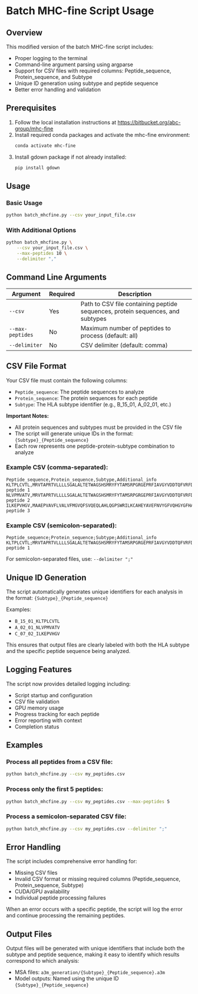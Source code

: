 # Batch MHC-fine Script Usage

## Overview
This modified version of the batch MHC-fine script includes:
- Proper logging to the terminal
- Command-line argument parsing using argparse
- Support for CSV files with required columns: Peptide_sequence, Protein_sequence, and Subtype
- Unique ID generation using subtype and peptide sequence
- Better error handling and validation

## Prerequisites
1. Follow the local installation instructions at https://bitbucket.org/abc-group/mhc-fine
2. Install required conda packages and activate the mhc-fine environment:
   ```bash
   conda activate mhc-fine
   ```
3. Install gdown package if not already installed:
   ```bash
   pip install gdown
   ```

## Usage

### Basic Usage
```bash
python batch_mhcfine.py --csv your_input_file.csv
```

### With Additional Options
```bash
python batch_mhcfine.py \
    --csv your_input_file.csv \
    --max-peptides 10 \
    --delimiter ","
```

## Command Line Arguments

| Argument | Required | Description |
|----------|----------|-------------|
| `--csv` | Yes | Path to CSV file containing peptide sequences, protein sequences, and subtypes |
| `--max-peptides` | No | Maximum number of peptides to process (default: all) |
| `--delimiter` | No | CSV delimiter (default: comma) |

## CSV File Format

Your CSV file must contain the following columns:
- `Peptide_sequence`: The peptide sequences to analyze
- `Protein_sequence`: The protein sequences for each peptide
- `Subtype`: The HLA subtype identifier (e.g., B_15_01, A_02_01, etc.)

**Important Notes:**
- All protein sequences and subtypes must be provided in the CSV file
- The script will generate unique IDs in the format: `{Subtype}_{Peptide_sequence}`
- Each row represents one peptide-protein-subtype combination to analyze

### Example CSV (comma-separated):
```csv
Peptide_sequence,Protein_sequence,Subtype,Additional_info
KLTPLCVTL,MRVTAPRTVLLLLSGALALTETWAGSHSMRYFYTAMSRPGRGEPRFIAVGYVDDTQFVRFDSDAASPRMAPRAPWIEQEGPEYWDRETQISKTNTQTYRESLRNLRGYYNQSEAGSHTLQRMYGCDVGPDGRLLRGHDQSAYDGKDYIALNEDLSSWTAADTAAQITQRKWEAAREAEQW,B_15_01,Sample peptide 1
NLVPMVATV,MRVTAPRTVLLLLSGALALTETWAGSHSMRYFYTAMSRPGRGEPRFIAVGYVDDTQFVRFDSDAASPRMAPRAPWIEQEGPEYWDRETQISKTNTQTYRESLRNLRGYYNQSEAGSHTLQRMYGCDVGPDGRLLRGHDQSAYDGKDYIALNEDLSSWTAADTAAQITQRKWEAAREAEQW,B_15_01,Sample peptide 2
ILKEPVHGV,MAAEPVAVFLVALVFMGVQFSVQEQLAHLQGPSWRILKCAHEYAVEFNVYGFVQHGYGFHALPLQGKPWLGPMDGPHWLLLAIFQRGPHGCRLWCLERNSEMGIQVAVFGYWEPGFTHLQGHMAVALLKMGAHGSGKCGLITGLHPTQAPTHLSVDTKGKSQGTDLKFLSYGDQPLQAPFVAEQRQLQHGQQLLKFTIVTAYMRGQFSSRYQHPQALLGDGQKPGSQNPGPGPAVSRCRHLSWFSLQHKTYRQVKGKGQKGDGQKPVGVTLSSLQSGLQHKHKTPVPKSSQPTEDQQQELSLSYLPDTSLLGYLGGEYLLCYLCGDTSLLVYSLLPGDHLYRWGGPVSTYSGKLLQNLAGTQALPPFYHLYQLWGFTTYQVKQLLRDMYQKHNYRHGPPVPMQLGLLQSLLQPPQQQHTLLHCVLGFAAPQPGDLQLLLHQQLGRDGGQLLQAAKLLGQSGQQLLLQAGRQGQPPQLLPLLHTLLHTGQAQL,C_07_02,Sample peptide 3
```

### Example CSV (semicolon-separated):
```csv
Peptide_sequence;Protein_sequence;Subtype;Additional_info
KLTPLCVTL;MRVTAPRTVLLLLSGALALTETWAGSHSMRYFYTAMSRPGRGEPRFIAVGYVDDTQFVRFDSDAASPRMAPRAPWIEQEGPEYWDRETQISKTNTQTYRESLRNLRGYYNQSEAGSHTLQRMYGCDVGPDGRLLRGHDQSAYDGKDYIALNEDLSSWTAADTAAQITQRKWEAAREAEQW;B_15_01;Sample peptide 1
```

For semicolon-separated files, use: `--delimiter ";"`

## Unique ID Generation

The script automatically generates unique identifiers for each analysis in the format:
`{Subtype}_{Peptide_sequence}`

Examples:
- `B_15_01_KLTPLCVTL`
- `A_02_01_NLVPMVATV`
- `C_07_02_ILKEPVHGV`

This ensures that output files are clearly labeled with both the HLA subtype and the specific peptide sequence being analyzed.

## Logging Features

The script now provides detailed logging including:
- Script startup and configuration
- CSV file validation
- GPU memory usage
- Progress tracking for each peptide
- Error reporting with context
- Completion status

## Examples

### Process all peptides from a CSV file:
```bash
python batch_mhcfine.py --csv my_peptides.csv
```

### Process only the first 5 peptides:
```bash
python batch_mhcfine.py --csv my_peptides.csv --max-peptides 5
```

### Process a semicolon-separated CSV file:
```bash
python batch_mhcfine.py --csv my_peptides.csv --delimiter ";"
```

## Error Handling

The script includes comprehensive error handling for:
- Missing CSV files
- Invalid CSV format or missing required columns (Peptide_sequence, Protein_sequence, Subtype)
- CUDA/GPU availability
- Individual peptide processing failures

When an error occurs with a specific peptide, the script will log the error and continue processing the remaining peptides.

## Output Files

Output files will be generated with unique identifiers that include both the subtype and peptide sequence, making it easy to identify which results correspond to which analysis:

- MSA files: `a3m_generation/{Subtype}_{Peptide_sequence}.a3m`
- Model outputs: Named using the unique ID `{Subtype}_{Peptide_sequence}`
